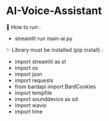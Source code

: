 # AI-Voice-Assistant

👾 How to run :
- streamlit run main-ai.py

✨ Library must be installed (pip install) :
- import streamlit as st
- import os
- import json
- import requests
- from bardapi import BardCookies
- import tempfile
- import sounddevice as sd
- import wavio
- import time
